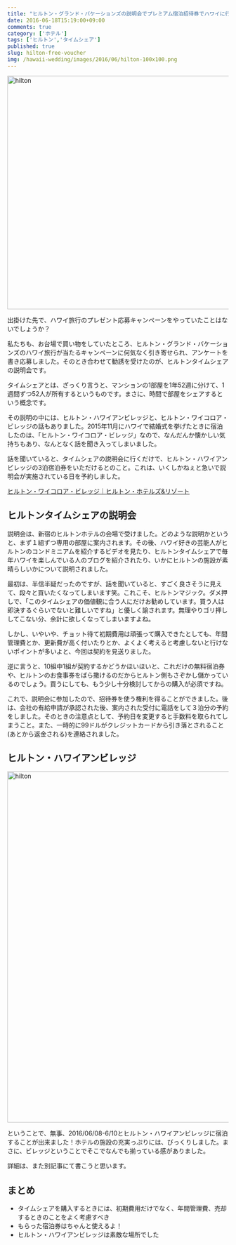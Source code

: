 ```yaml
---
title: "ヒルトン・グランド・バケーションズの説明会でプレミアム宿泊招待券でハワイに行ってきた"
date: 2016-06-18T15:19:00+09:00
comments: true
category: ['ホテル']
tags: ['ヒルトン','タイムシェア']
published: true
slug: hilton-free-voucher
img: /hawaii-wedding/images/2016/06/hilton-100x100.png
---
```


<img src="/hawaii-wedding/images/2016/06/hilton.png" alt="hilton" width="719" height="532" class="aligncenter size-full wp-image-103" />

出掛けた先で、ハワイ旅行のプレゼント応募キャンペーンをやっていたことはないでしょうか？

私たちも、お台場で買い物をしていたところ、ヒルトン・グランド・バケーションズのハワイ旅行が当たるキャンペーンに何気なく引き寄せられ、アンケートを書き応募しました。そのとき合わせて勧誘を受けたのが、ヒルトンタイムシェアの説明会です。

タイムシェアとは、ざっくり言うと、マンションの1部屋を1年52週に分けて、1週間ずつ52人が所有するというものです。まさに、時間で部屋をシェアするという概念です。

その説明の中には、ヒルトン・ハワイアンビレッジと、ヒルトン・ワイコロア・ビレッジの話もありました。2015年11月にハワイで結婚式を挙げたときに宿泊したのは、「ヒルトン・ワイコロア・ビレッジ」なので、なんだんか懐かしい気持ちもあり、なんとなく話を聞き入ってしまいました。

話を聞いていると、タイムシェアの説明会に行くだけで、ヒルトン・ハワイアンビレッジの3泊宿泊券をいただけるとのこと。これは、いくしかねぇと急いで説明会が実施されている日を予約しました。

[ヒルトン・ワイコロア・ビレッジ｜ヒルトン・ホテルズ&リゾート](http://hiltonhotels.jp/hotel/hawaii/hilton-waikoloa-village)


## ヒルトンタイムシェアの説明会

説明会は、新宿のヒルトンホテルの会場で受けました。どのような説明かというと、まず１組ずつ専用の部屋に案内されます。その後、ハワイ好きの芸能人がヒルトンのコンドミニアムを紹介するビデオを見たり、ヒルトンタイムシェアで毎年ハワイを楽しんでいる人のブログを紹介されたり、いかにヒルトンの施設が素晴らしいかについて説明されました。

最初は、半信半疑だったのですが、話を聞いていると、すごく良さそうに見えて、段々と買いたくなってしまいます笑。これこそ、ヒルトンマジック。ダメ押しで、「このタイムシェアの価値観に合う人にだけお勧めしています。買う人は即決するぐらいでないと難しいですね」と優しく諭されます。無理やりゴリ押ししてこない分、余計に欲しくなってしまいますよね。

しかし、いやいや、チョット待て初期費用は頑張って購入できたとしても、年間管理費とか、更新費が高く付いたりとか、よくよく考えると考慮しないと行けないポイントが多いよと、今回は契約を見送りました。

逆に言うと、10組中1組が契約するかどうかほいほいと、これだけの無料宿泊券や、ヒルトンのお食事券をばら撒けるのだからヒルトン側もさぞかし儲かっているのでしょう。買うにしても、もう少し十分検討してからの購入が必須ですね。

これで、説明会に参加したので、招待券を使う権利を得ることができました。後は、会社の有給申請が承認された後、案内された受付に電話をして３泊分の予約をしました。そのときの注意点として、予約日を変更すると手数料を取られてしまうこと。また、一時的に99ドルがクレジットカードから引き落とされること(あとから返金される)を連絡されました。


## ヒルトン・ハワイアンビレッジ


<img src="/hawaii-wedding/images/2016/06/hilton.jpg" alt="hilton" width="600" height="800" class="aligncenter size-full wp-image-106" />

ということで、無事、2016/06/08-6/10とヒルトン・ハワイアンビレッジに宿泊することが出来ました！ホテルの施設の充実っぷりには、びっくりしました。まさに、ビレッジということでそこでなんでも揃っている感がありました。

詳細は、また別記事にて書こうと思います。


## まとめ

- タイムシェアを購入するときには、初期費用だけでなく、年間管理費、売却するときのことをよく考慮すべき
- もらった宿泊券はちゃんと使えるよ！
- ヒルトン・ハワイアンビレッジは素敵な場所でした
